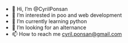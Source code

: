 - 👋 Hi, I’m @CyrilPonsan
- 👀 I’m interested in poo and web development
- 🌱 I’m currently learning python
- 💞️ I’m looking for an alternance
- 📫 How to reach me cyril.ponsan@gmail.com

<!---
CyrilPonsan/CyrilPonsan is a ✨ special ✨ repository because its `README.md` (this file) appears on your GitHub profile.
You can click the Preview link to take a look at your changes.
--->
